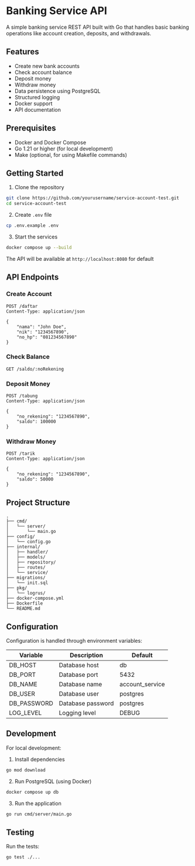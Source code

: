 # Banking Service API

A simple banking service REST API built with Go that handles basic banking operations like account creation, deposits, and withdrawals.

## Features

- Create new bank accounts
- Check account balance
- Deposit money
- Withdraw money
- Data persistence using PostgreSQL
- Structured logging
- Docker support
- API documentation

## Prerequisites

- Docker and Docker Compose
- Go 1.21 or higher (for local development)
- Make (optional, for using Makefile commands)

## Getting Started

1. Clone the repository
```bash
git clone https://github.com/yourusername/service-account-test.git
cd service-account-test
```

2. Create `.env` file
```bash
cp .env.example .env
```

3. Start the services
```bash
docker compose up --build
```

The API will be available at `http://localhost:8080` for default

## API Endpoints

### Create Account
```http
POST /daftar
Content-Type: application/json

{
    "nama": "John Doe",
    "nik": "1234567890",
    "no_hp": "081234567890"
}
```

### Check Balance
```http
GET /saldo/:noRekening
```

### Deposit Money
```http
POST /tabung
Content-Type: application/json

{
    "no_rekening": "1234567890",
    "saldo": 100000
}
```

### Withdraw Money
```http
POST /tarik
Content-Type: application/json

{
    "no_rekening": "1234567890",
    "saldo": 50000
}
```

## Project Structure

```
.
├── cmd/
│   └── server/
│       └── main.go
├── config/
│   └── config.go
├── internal/
│   ├── handler/
│   ├── models/
│   ├── repository/
│   ├── routes/
│   └── service/
├── migrations/
│   └── init.sql
├── pkg/
│   └── logrus/
├── docker-compose.yml
├── Dockerfile
└── README.md
```

## Configuration

Configuration is handled through environment variables:

| Variable | Description | Default |
|----------|-------------|---------|
| DB_HOST | Database host | db |
| DB_PORT | Database port | 5432 |
| DB_NAME | Database name | account_service |
| DB_USER | Database user | postgres |
| DB_PASSWORD | Database password | postgres |
| LOG_LEVEL | Logging level | DEBUG |

## Development

For local development:

1. Install dependencies
```bash
go mod download
```

2. Run PostgreSQL (using Docker)
```bash
docker compose up db
```

3. Run the application
```bash
go run cmd/server/main.go
```

## Testing

Run the tests:
```bash
go test ./...
```
